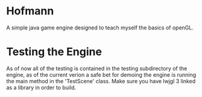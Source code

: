 # Hofmann
A simple java game engine designed to teach myself the basics of openGL.

# Testing the Engine
As of now all of the testing is contained in the testing subdirectory of the engine, as of the current verion a safe bet for demoing the engine is running the main method in the 'TestScene' class. Make sure you have lwjgl 3 linked as a library in order to build.
